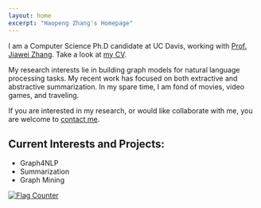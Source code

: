 ```yaml
---
layout: home
excerpt: "Haopeng Zhang's Homepage"
---
```


I am a Computer Science Ph.D candidate at UC Davis, working with [Prof. Jiawei Zhang](http://jiaweizhang.net/).
Take a look at [my CV](./Haopeng_Resume.pdf).


My research interests lie in building graph models for natural language processing tasks. My recent work has focused on both extractive and abstractive summarization. In my spare time, I am fond of movies, video games, and traveling.

If you are interested in my research, or would like collaborate with me, you are welcome to [contact me](mailto:haopeng@ifmlab.org).

## Current Interests and Projects:

- Graph4NLP
- Summarization
- Graph Mining

<a href="https://info.flagcounter.com/w1Wy"><img src="https://s11.flagcounter.com/count2/w1Wy/bg_FFFFFF/txt_000000/border_CCCCCC/columns_5/maxflags_15/viewers_0/labels_0/pageviews_0/flags_0/percent_0/" alt="Flag Counter" border="0"></a>


